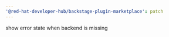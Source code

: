 ```yaml
---
'@red-hat-developer-hub/backstage-plugin-marketplace': patch
---
```


show error state when backend is missing
